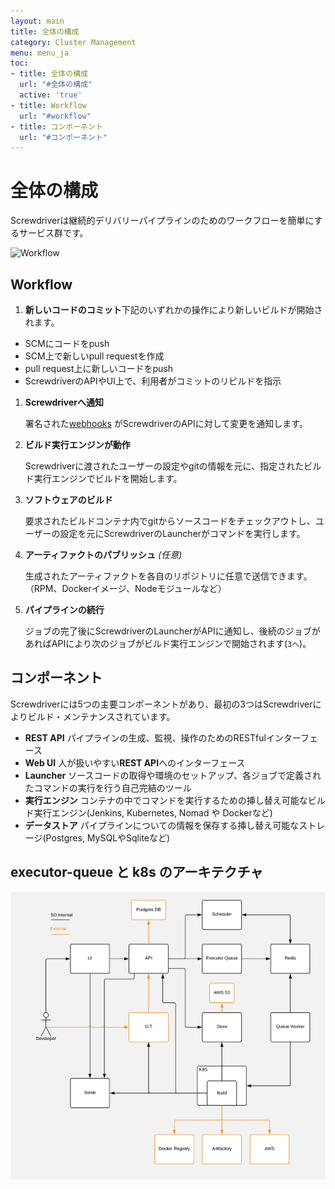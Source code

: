 ```yaml
---
layout: main
title: 全体の構成
category: Cluster Management
menu: menu_ja
toc:
- title: 全体の構成
  url: "#全体の構成"
  active: 'true'
- title: Workflow
  url: "#workflow"
- title: コンポーネント
  url: "#コンポーネント"
---
```


# 全体の構成

Screwdriverは継続的デリバリーパイプラインのためのワークフローを簡単にするサービス群です。

![Workflow](../../cluster-management/assets/workflow.png)

## Workflow

1. **新しいコードのコミット**下記のいずれかの操作により新しいビルドが開始されます。

- SCMにコードをpush
- SCM上で新しいpull requestを作成
- pull request上に新しいコードをpush
- ScrewdriverのAPIやUI上で、利用者がコミットのリビルドを指示

1. **Screwdriverへ通知**

    署名された[webhooks](https://developer.github.com/webhooks/) がScrewdriverのAPIに対して変更を通知します。

2. **ビルド実行エンジンが動作**

    Screwdriverに渡されたユーザーの設定やgitの情報を元に、指定されたビルド実行エンジンでビルドを開始します。

3. **ソフトウェアのビルド**

    要求されたビルドコンテナ内でgitからソースコードをチェックアウトし、ユーザーの設定を元にScrewdriverのLauncherがコマンドを実行します。


4. **アーティファクトのパブリッシュ** *(任意)*

    生成されたアーティファクトを各自のリポジトリに任意で送信できます。（RPM、Dockerイメージ、Nodeモジュールなど）

5. **パイプラインの続行**

    ジョブの完了後にScrewdriverのLauncherがAPIに通知し、後続のジョブがあればAPIにより次のジョブがビルド実行エンジンで開始されます(`3へ`)。


## コンポーネント

Screwdriverには5つの主要コンポーネントがあり、最初の3つはScrewdriverによりビルド・メンテナンスされています。

- **REST API**
    パイプラインの生成、監視、操作のためのRESTfulインターフェース
- **Web UI**
    人が扱いやすい**REST API**へのインターフェース
- **Launcher**
    ソースコードの取得や環境のセットアップ、各ジョブで定義されたコマンドの実行を行う自己完結のツール
- **実行エンジン**
    コンテナの中でコマンドを実行するための挿し替え可能なビルド実行エンジン(Jenkins, Kubernetes, Nomad や Dockerなど)
- **データストア**
    パイプラインについての情報を保存する挿し替え可能なストレージ(Postgres, MySQLやSqliteなど)

## executor-queue と k8s のアーキテクチャ
![Architecture](../../cluster-management/assets/arch-k8s.png)

